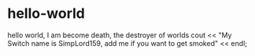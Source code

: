 # hello-world
hello world, I am become death, the destroyer of worlds
cout << "My Switch name is SimpLord159, add me if you want to get smoked" << endl;
